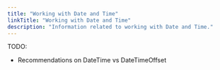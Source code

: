 ```yaml
---
title: "Working with Date and Time"
linkTitle: "Working with Date and Time"
description: "Information related to working with Date and Time."
---
```


TODO:

* Recommendations on DateTime vs DateTimeOffset
